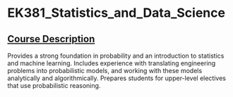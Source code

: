 # EK381_Statistics_and_Data_Science
## <ins>Course Description</ins>
Provides a strong foundation in probability and an introduction to statistics and machine learning. Includes experience with translating engineering problems
into probabilistic models, and working with these models analytically and algorithmically. Prepares students for upper-level electives that use probabilistic
reasoning.
